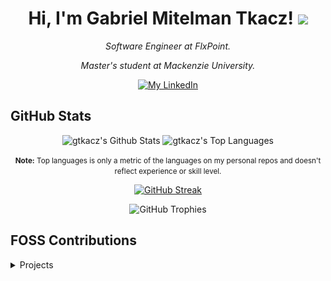<p align="center">
 <h1 align="center"> Hi, I'm Gabriel Mitelman Tkacz! <img src="https://media.giphy.com/media/SuZY20qLNE3Hq/giphy.gif" width="50"></h1>
 <p align="center"><em>Software Engineer at FlxPoint.</em></p>
 <p align="center"><em>Master's student at Mackenzie University.</em></p>
</p>

<p align="center">
<a href="https://www.linkedin.com/in/gtkacz/"><img alt="My LinkedIn" src="https://img.shields.io/badge/-gabrieltkacz-blue?style=flat-square&logo=Linkedin&logoColor=white&link=https://www.linkedin.com/in/gtkacz//" /></a>
</p>

<h2>GitHub Stats</h2>

<!-- <details align="center"> 
  <summary>💻 GitHub Profile Stats</summary>
  <br/ align="center">
    <img alt="gtkacz's Github Stats" src="https://github-readme-stats.vercel.app/api?username=gtkacz&show_icons=true&count_private=true&bg_color=0D1117&title_color=56A1F7&text_color=C9D1D9&icon_color=F9826C&hide_border=true" />
    <img alt="gtkacz's Top Languages" src="https://github-readme-stats.vercel.app/api/top-langs/?username=gtkacz&langs_count=6&layout=compact&bg_color=0D1117&title_color=56A1F7&text_color=C9D1D9&icon_color=F9826C&hide_border=true&hide=jupyter%20notebook" />
  <br/>
</details> -->

<div align="center">
 <img alt="gtkacz's Github Stats" src="https://github-readme-stats.vercel.app/api?username=gtkacz&show_icons=true&count_private=true&bg_color=0D1117&title_color=56A1F7&text_color=C9D1D9&icon_color=F9826C&hide_border=true" />
 <img alt="gtkacz's Top Languages" src="https://github-readme-stats.vercel.app/api/top-langs/?username=gtkacz&langs_count=6&layout=compact&bg_color=0D1117&title_color=56A1F7&text_color=C9D1D9&icon_color=F9826C&hide_border=true" /> 
 
 <small align="center"><b>Note:</b> Top languages is only a metric of the languages on my personal repos and doesn't reflect experience or skill level.</small>

 <a href="https://git.io/streak-stats"><img src="https://streak-stats.demolab.com?user=gtkacz&theme=github-dark-blue&hide_border=true&date_format=M%20j%5B%2C%20Y%5D" alt="GitHub Streak" /></a> 
 
 <img src="https://github-profile-trophy.vercel.app/?username=gtkacz&theme=darkhub" alt="GitHub Trophies" />
 
</div>

<h2>FOSS Contributions</h2>
<details>
<summary>Projects</summary>
<ul>
  <li><img alt="Python" src="https://github.com/devicons/devicon/blob/master/icons/python/python-original.svg" width="20"><a href="https://pypi.org/project/temporal-adjuster/">temporal-adjusters-py</a></li>
  <li><img alt="GitHub" src="https://raw.githubusercontent.com/devicons/devicon/master/icons/githubactions/githubactions-original.svg" width="20"><a href="https://github.com/gtkacz/vulture-action">vulture-action</a></li>
  <li><img alt="Python" src="https://github.com/devicons/devicon/blob/master/icons/python/python-original.svg" width="20"><a href="https://pypi.org/project/python-dateutil/">python-dateutil</a></li>
  <li><img alt="Python" src="https://github.com/devicons/devicon/blob/master/icons/python/python-original.svg" width="20"><a href="https://pypi.org/project/brutils/">brutils</a></li>
  <li><img alt="Python" src="https://github.com/devicons/devicon/blob/master/icons/python/python-original.svg" width="20"><a href="https://pypi.org/project/Box/">Box</a></li>
  <li><img alt="Python" src="https://github.com/devicons/devicon/blob/master/icons/python/python-original.svg" width="20"><a href="https://pypi.org/project/python-telegram-bot/">python-telegram-bot</a></li>
  <li><img alt="CSS" src="https://raw.githubusercontent.com/devicons/devicon/master/icons/css3/css3-original.svg" width="20"><a href="https://github.com/anuraghazra/github-readme-stats">github-readme-stats</a></li>
</ul>
</details>
